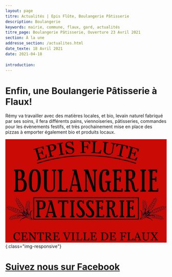 ```yaml
---
layout: page
titre: Actualités | Epis Flûte, Boulangerie Pâtisserie
description: Boulangerie
keywords: mairie, commune, flaux, gard, actualités
titre_page: Boulangerie Pâtisserie, Ouverture 23 Avril 2021
section: À la une
addresse_section: /actualites.html
date_texte: 18 Avril 2021
date: 2021-04-18

introduction: 
---
```


# Enfin, une Boulangerie Pâtisserie à Flaux! <br>

Rémy va travailler avec des matières locales, et bio, levain naturel fabriqué par ses soins, il fera différents pains, viennoiseries, pâtisseries, commandes pour les évènements festifs, et très prochainement mise en place des pizzas à emporter également bio et produits locaux.

![Au château de Flaux, défibrillateur](/assets/illustrations/epiflutesfront.jpg){:class="img-responsive"}


# [Suivez nous sur Facebook](https://www.facebook.com/EpisFlute/)
